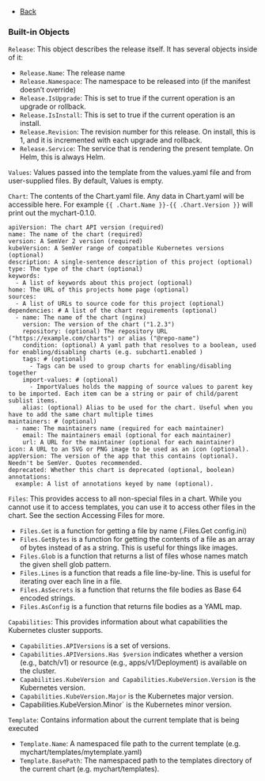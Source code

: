 - [Back](https://github.com/dptorri/k8s_intro/blob/master/README.md)

### Built-in Objects

`Release`: This object describes the release itself. It has several objects inside of it:

- `Release.Name`: The release name
- `Release.Namespace`: The namespace to be released into (if the manifest doesn’t override)
- `Release.IsUpgrade`: This is set to true if the current operation is an upgrade or rollback.
- `Release.IsInstall`: This is set to true if the current operation is an install.
- `Release.Revision`: The revision number for this release. On install, this is 1, and it is incremented with each upgrade and rollback.
- `Release.Service`: The service that is rendering the present template. On Helm, this is always Helm.

`Values`: Values passed into the template from the values.yaml file and from user-supplied files. By default, Values is empty.

`Chart`: The contents of the Chart.yaml file. Any data in Chart.yaml will be accessible here. For example `{{ .Chart.Name }}-{{ .Chart.Version }}` will print out the mychart-0.1.0.
```
apiVersion: The chart API version (required)
name: The name of the chart (required)
version: A SemVer 2 version (required)
kubeVersion: A SemVer range of compatible Kubernetes versions (optional)
description: A single-sentence description of this project (optional)
type: The type of the chart (optional)
keywords:
  - A list of keywords about this project (optional)
home: The URL of this projects home page (optional)
sources:
  - A list of URLs to source code for this project (optional)
dependencies: # A list of the chart requirements (optional)
  - name: The name of the chart (nginx)
    version: The version of the chart ("1.2.3")
    repository: (optional) The repository URL ("https://example.com/charts") or alias ("@repo-name")
    condition: (optional) A yaml path that resolves to a boolean, used for enabling/disabling charts (e.g. subchart1.enabled )
    tags: # (optional)
      - Tags can be used to group charts for enabling/disabling together
    import-values: # (optional)
      - ImportValues holds the mapping of source values to parent key to be imported. Each item can be a string or pair of child/parent sublist items.
    alias: (optional) Alias to be used for the chart. Useful when you have to add the same chart multiple times
maintainers: # (optional)
  - name: The maintainers name (required for each maintainer)
    email: The maintainers email (optional for each maintainer)
    url: A URL for the maintainer (optional for each maintainer)
icon: A URL to an SVG or PNG image to be used as an icon (optional).
appVersion: The version of the app that this contains (optional). Needn't be SemVer. Quotes recommended.
deprecated: Whether this chart is deprecated (optional, boolean)
annotations:
  example: A list of annotations keyed by name (optional).
```

`Files`: This provides access to all non-special files in a chart. While you cannot use it to access templates, you can use it to access other files in the chart. See the section Accessing Files for more.
- `Files.Get` is a function for getting a file by name (.Files.Get config.ini)
- `Files.GetBytes` is a function for getting the contents of a file as an array of bytes instead of as a string. This is useful for things like images.
- `Files.Glob` is a function that returns a list of files whose names match the given shell glob pattern.
- `Files.Lines` is a function that reads a file line-by-line. This is useful for iterating over each line in a file.
- `Files.AsSecrets` is a function that returns the file bodies as Base 64 encoded strings.
- `Files.AsConfig` is a function that returns file bodies as a YAML map.

`Capabilities`: This provides information about what capabilities the Kubernetes cluster supports.
- `Capabilities.APIVersions` is a set of versions.
- `Capabilities.APIVersions.Has $version` indicates whether a version (e.g., batch/v1) or resource (e.g., apps/v1/Deployment) is available on the cluster.
- `Capabilities.KubeVersion and Capabilities.KubeVersion.Version` is the Kubernetes version.
- `Capabilities.KubeVersion.Major` is the Kubernetes major version.
- Capabilities.KubeVersion.Minor` is the Kubernetes minor version.

`Template`: Contains information about the current template that is being executed
- `Template.Name`: A namespaced file path to the current template (e.g. mychart/templates/mytemplate.yaml)
- `Template.BasePath`: The namespaced path to the templates directory of the current chart (e.g. mychart/templates).